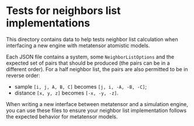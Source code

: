 # Tests for neighbors list implementations

This directory contains data to help tests neighbor list calculation when
interfacing a new engine with metatensor atomistic models.

Each JSON file contains a system, some `NeighborListOptions` and the expected
set of pairs that should be produced (the pairs can be in a different order).
For a half neighbor list, the pairs are also permitted to be in reverse order:

- sample `[i, j, A, B, C]` becomes `[j, i, -A, -B, -C]`;
- distance `[x, y, z]` becomes `[-x, -y, -z]`.


When writing a new interface between metatensor and a simulation engine, you can
use these files to ensure your neighbor list implementation follows the expected
behavior for metatensor models.
